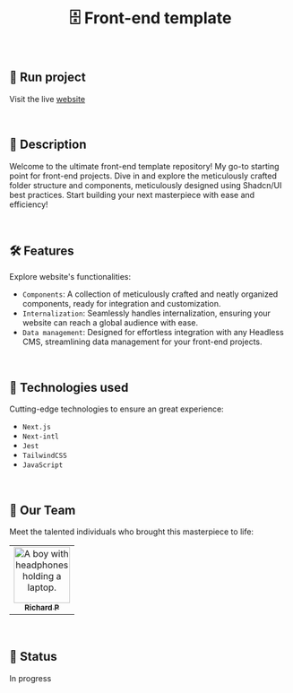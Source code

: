 <h1 align="center">🗄️ Front-end template</h1>

<br>

## 🚀 Run project

Visit the live [website](https://fetemplate.vercel.app)

<br>

## 📝 Description

Welcome to the ultimate front-end template repository! My go-to starting point for front-end projects. Dive in and explore the meticulously crafted folder structure and components, meticulously designed using Shadcn/UI best practices. Start building your next masterpiece with ease and efficiency!

<br/>

## 🛠️ Features

Explore website's functionalities:

- `Components`: A collection of meticulously crafted and neatly organized components, ready for integration and customization.
- `Internalization`: Seamlessly handles internalization, ensuring your website can reach a global audience with ease.
- `Data management`: Designed for effortless integration with any Headless CMS, streamlining data management for your front-end projects.

<br/>

## 🔧 Technologies used

Cutting-edge technologies to ensure an great experience:

- `Next.js`
- `Next-intl`
- `Jest`
- `TailwindCSS`
- `JavaScript`

<br>

## 🤝 Our Team

Meet the talented individuals who brought this masterpiece to life:

<table>
  <tr>
    <td align="center">
      <a href="https://github.com/Richard-Passos">
        <img src="https://img.freepik.com/vetores-premium/desenho-de-desenho-animado-de-um-programador_29937-8176.jpg" width="100px;" alt="A boy with headphones holding a laptop."/><br>
        <sub>
          <b>Richard P</b>
        </sub>
      </a>
    </td>
  </tr>
</table>

<br>

## 🎯 Status

In progress
